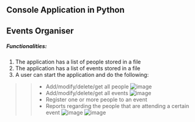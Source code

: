 
## Console Application in Python
## Events Organiser

##### Functionalities:
1. The application has a list of people stored in a file
2. The application has a list of events stored in a file
3. A user can start the application and do the following:
>> * Add/modify/delete/get all people 
>> ![image](https://user-images.githubusercontent.com/45286397/200510253-e2d49afd-2101-4746-bc4d-565c0421442a.png)
>> * Add/modify/delete/get all events
>> ![image](https://user-images.githubusercontent.com/45286397/200510359-e381ddd7-ccb1-42ed-ba36-b762f2ada29a.png)
>> * Register one or more people to an event
>> * Reports regarding the people that are attending a certain event
>> ![image](https://user-images.githubusercontent.com/45286397/200510725-27a937cd-91da-4369-ac42-60dc2ae8af67.png)
![image](https://user-images.githubusercontent.com/45286397/200510807-b29a8afc-54a5-4cce-9333-fab4e39d4b85.png)
